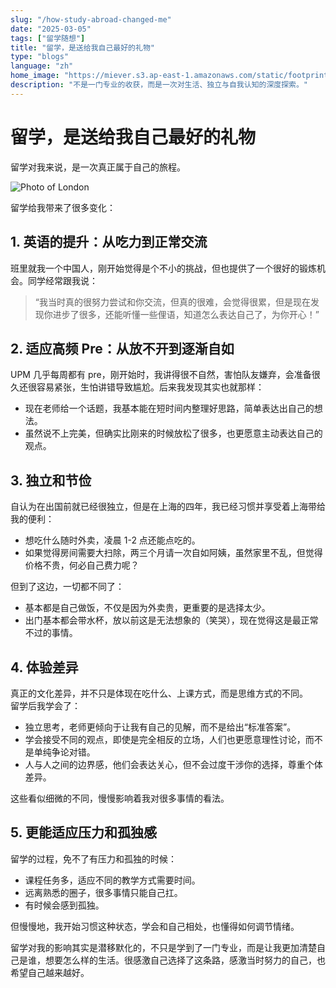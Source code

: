 ```yaml
---
slug: "/how-study-abroad-changed-me"
date: "2025-03-05"
tags: ["留学随想"]
title: "留学，是送给我自己最好的礼物"
type: "blogs"
language: "zh"
home_image: "https://miever.s3.ap-east-1.amazonaws.com/static/footprints/London2.webp"
description: "不是一门专业的收获，而是一次对生活、独立与自我认知的深度探索。"
---
```


# 留学，是送给我自己最好的礼物

留学对我来说，是一次真正属于自己的旅程。

![Photo of London](https://miever.s3.ap-east-1.amazonaws.com/static/footprints/London2.webp)

留学给我带来了很多变化：

## 1. 英语的提升：从吃力到正常交流
班里就我一个中国人，刚开始觉得是个不小的挑战，但也提供了一个很好的锻炼机会。同学经常跟我说：  
> “我当时真的很努力尝试和你交流，但真的很难，会觉得很累，但是现在发现你进步了很多，还能听懂一些俚语，知道怎么表达自己了，为你开心！”

## 2. 适应高频 Pre：从放不开到逐渐自如
UPM 几乎每周都有 pre，刚开始时，我讲得很不自然，害怕队友嫌弃，会准备很久还很容易紧张，生怕讲错导致尴尬。后来我发现其实也就那样：  
- 现在老师给一个话题，我基本能在短时间内整理好思路，简单表达出自己的想法。  
- 虽然说不上完美，但确实比刚来的时候放松了很多，也更愿意主动表达自己的观点。

## 3. 独立和节俭
自认为在出国前就已经很独立，但是在上海的四年，我已经习惯并享受着上海带给我的便利：

- 想吃什么随时外卖，凌晨 1-2 点还能点吃的。  
- 如果觉得房间需要大扫除，两三个月请一次自如阿姨，虽然家里不乱，但觉得价格不贵，何必自己费力呢？

但到了这边，一切都不同了：
- 基本都是自己做饭，不仅是因为外卖贵，更重要的是选择太少。  
- 出门基本都会带水杯，放以前这是无法想象的（笑哭），现在觉得这是最正常不过的事情。

## 4. 体验差异
真正的文化差异，并不只是体现在吃什么、上课方式，而是思维方式的不同。  
留学后我学会了：  
- 独立思考，老师更倾向于让我有自己的见解，而不是给出“标准答案”。  
- 学会接受不同的观点，即使是完全相反的立场，人们也更愿意理性讨论，而不是单纯争论对错。  
- 人与人之间的边界感，他们会表达关心，但不会过度干涉你的选择，尊重个体差异。

这些看似细微的不同，慢慢影响着我对很多事情的看法。

## 5. 更能适应压力和孤独感
留学的过程，免不了有压力和孤独的时候：
- 课程任务多，适应不同的教学方式需要时间。  
- 远离熟悉的圈子，很多事情只能自己扛。  
- 有时候会感到孤独。

但慢慢地，我开始习惯这种状态，学会和自己相处，也懂得如何调节情绪。

留学对我的影响其实是潜移默化的，不只是学到了一门专业，而是让我更加清楚自己是谁，想要怎么样的生活。很感激自己选择了这条路，感激当时努力的自己，也希望自己越来越好。